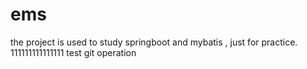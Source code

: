 # ems
the project is used to study springboot and mybatis , just for practice.
111111111111111
test git operation
